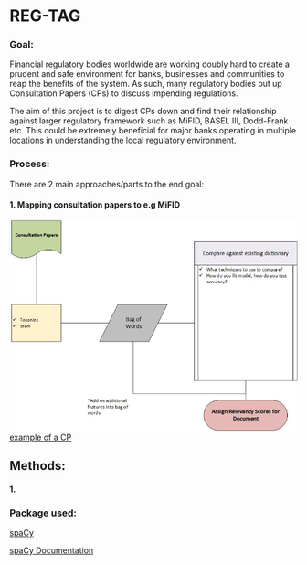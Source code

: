 # REG-TAG

### Goal:

Financial regulatory bodies worldwide are working doubly hard to create a prudent and safe environment for banks, businesses and communities to reap the benefits of the system. As such, many regulatory bodies put up Consultation Papers (CPs) to discuss impending regulations.

The aim of this project is to digest CPs down and find their relationship against larger regulatory framework such as MiFID, BASEL III, Dodd-Frank etc. This could be extremely beneficial for major banks operating in multiple locations in understanding the local regulatory environment.

### Process:

There are 2 main approaches/parts to the end goal:

#### 1. Mapping consultation papers to e.g MiFID

![Reg Tag Flowchart](https://raw.githubusercontent.com/vsellathurai/regtag/master/regtag.jpg)
[example of a CP](regtag/cp215-published-19-August-2013.pdf)

## Methods:

#### 1. 

### Package used:

[spaCy](https://spacy.io/)

[spaCy Documentation](https://spacy.io/docs/usage/)

